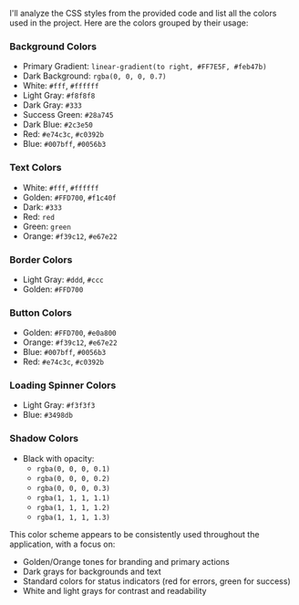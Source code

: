 I'll analyze the CSS styles from the provided code and list all the colors used in the project. Here are the colors grouped by their usage:

### Background Colors
- Primary Gradient: `linear-gradient(to right, #FF7E5F, #feb47b)`
- Dark Background: `rgba(0, 0, 0, 0.7)`
- White: `#fff`, `#ffffff`
- Light Gray: `#f8f8f8`
- Dark Gray: `#333`
- Success Green: `#28a745`
- Dark Blue: `#2c3e50`
- Red: `#e74c3c`, `#c0392b`
- Blue: `#007bff`, `#0056b3`

### Text Colors
- White: `#fff`, `#ffffff`
- Golden: `#FFD700`, `#f1c40f`
- Dark: `#333`
- Red: `red`
- Green: `green`
- Orange: `#f39c12`, `#e67e22`

### Border Colors
- Light Gray: `#ddd`, `#ccc`
- Golden: `#FFD700`

### Button Colors
- Golden: `#FFD700`, `#e0a800`
- Orange: `#f39c12`, `#e67e22`
- Blue: `#007bff`, `#0056b3`
- Red: `#e74c3c`, `#c0392b`

### Loading Spinner Colors
- Light Gray: `#f3f3f3`
- Blue: `#3498db`

### Shadow Colors
- Black with opacity:
  - `rgba(0, 0, 0, 0.1)`
  - `rgba(0, 0, 0, 0.2)`
  - `rgba(0, 0, 0, 0.3)`
  - `rgba(1, 1, 1, 1.1)`
  - `rgba(1, 1, 1, 1.2)`
  - `rgba(1, 1, 1, 1.3)`

This color scheme appears to be consistently used throughout the application, with a focus on:
- Golden/Orange tones for branding and primary actions
- Dark grays for backgrounds and text
- Standard colors for status indicators (red for errors, green for success)
- White and light grays for contrast and readability